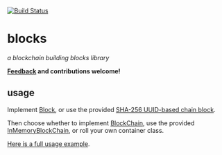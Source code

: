 [![Build Status](https://travis-ci.org/gsvarovsky/blocks.svg?branch=master)](https://travis-ci.org/gsvarovsky/blocks)

# blocks
_a blockchain building blocks library_

**[Feedback](https://github.com/gsvarovsky/blocks/issues) and contributions welcome!**

## usage
Implement [Block](/src/main/java/org/m_ld/block/Block.java), or use the provided [SHA-256 UUID-based chain block](/src/main/java/org/m_ld/block/uuid/UuidChainBlock.java).

Then choose whether to implement [BlockChain](/src/main/java/org/m_ld/block/BlockChain.java), use the provided [InMemoryBlockChain](/src/main/java/org/m_ld/block/InMemoryBlockChain.java), or roll your own container class.

[Here is a full usage example](/src/test/java/org/m_ld/block/uuid/UuidBlockChainTest.java).